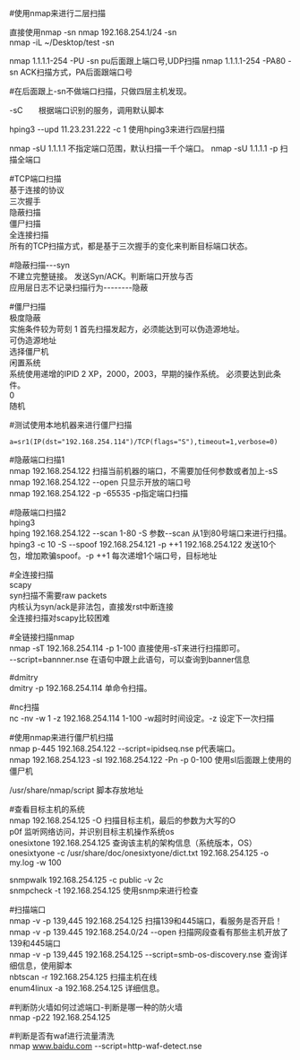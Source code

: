 #使用nmap来进行二层扫描

直接使用nmap -sn 
nmap 192.168.254.1/24	-sn		
nmap -iL ~/Desktop/test	-sn		

nmap 1.1.1.1-254 -PU	-sn		pu后面跟上端口号,UDP扫描
nmap 1.1.1.1-254 -PA80 	-sn		ACK扫描方式，PA后面跟端口号

#在后面跟上-sn不做端口扫描，只做四层主机发现。

-sC　　根据端口识别的服务，调用默认脚本

hping3  --upd 11.23.231.222 -c 1		使用hping3来进行四层扫描

nmap -sU 1.1.1.1		不指定端口范围，默认扫描一千个端口。
nmap -sU 1.1.1.1 -p	扫描全端口

#TCP端口扫描  
基于连接的协议  
三次握手  
隐蔽扫描  
僵尸扫描  
全连接扫描  
所有的TCP扫描方式，都是基于三次握手的变化来判断目标端口状态。

#隐蔽扫描---syn  
不建立完整链接。 发送Syn/ACK。判断端口开放与否  
应用层日志不记录扫描行为--------隐蔽   

#僵尸扫描  
极度隐蔽  
实施条件较为苛刻		1 首先扫描发起方，必须能达到可以伪造源地址。  
可伪造源地址  
选择僵尸机  
	闲置系统  
	系统使用递增的IPID		2 XP，2000，2003，早期的操作系统。 必须要达到此条件。  
		0  
		随机   

#测试使用本地机器来进行僵尸扫描  

```
a=sr1(IP(dst="192.168.254.114")/TCP(flags="S"),timeout=1,verbose=0)
```



#隐蔽端口扫描1  
nmap 192.168.254.122		扫描当前机器的端口，不需要加任何参数或者加上-sS  
nmap 192.168.254.122 --open		只显示开放的端口号  
nmap 192.168.254.122 -p -65535 	-p指定端口扫描  

#隐蔽端口扫描2  
hping3  
hping 192.168.254.122 --scan 1-80 -S	参数--scan 从1到80号端口来进行扫描。  
hping3 -c 10 -S --spoof 192.168.254.121 -p ++1 192.168.254.122		发送10个包，增加欺骗spoof。-p ++1 每次递增1个端口号，目标地址  

#全连接扫描  
scapy  
	syn扫描不需要raw packets  
	内核认为syn/ack是非法包，直接发rst中断连接  
	全连接扫描对scapy比较困难  

#全链接扫描nmap  
nmap -sT 192.168.254.114 -p 1-100	直接使用-sT来进行扫描即可。  
			--script=bannner.nse		在语句中跟上此语句，可以查询到banner信息  

#dmitry  
dmitry -p 192.168.254.114		单命令扫描。  

#nc扫描  
nc -nv -w 1 -z 192.168.254.114	1-100	-w超时时间设定。-z 设定下一次扫描  

#使用nmap来进行僵尸机扫描  
nmap p-445 192.168.254.122 --script=ipidseq.nse		p代表端口。  
nmap  192.168.254.123 -sI 192.168.254.122 -Pn -p  0-100	使用sI后面跟上使用的僵尸机    


/usr/share/nmap/script		脚本存放地址  



#查看目标主机的系统  
nmap 192.168.254.125 -O		扫描目标主机，最后的参数为大写的O  
p0f		监听网络访问，并识别目标主机操作系统os   
onesixtone 192.168.254.125 	查询该主机的架构信息（系统版本，OS）  
onesixtyone -c /usr/share/doc/onesixtyone/dict.txt 192.168.254.125 -o my.log -w 100  

snmpwalk 192.168.254.125 -c public -v 2c  
snmpcheck -t 192.168.254.125 	使用snmp来进行检查   



#扫描端口  
nmap -v -p 139,445 192.168.254.125		扫描139和445端口，看服务是否开启！  
nmap -v -p 139.445 192.168.254.0/24 --open 	扫描网段查看有那些主机开放了139和445端口  
nmap -v -p 139,445 192.168.254.125 --script=smb-os-discovery.nse	查询详细信息，使用脚本  
nbtscan -r 192.168.254.125		扫描主机在线  
enum4linux -a 192.168.254.125	详细信息。  

#判断防火墙如何过滤端口-判断是哪一种的防火墙  
nmap -p22 192.168.254.125  

#判断是否有waf进行流量清洗  
nmap www.baidu.com --script=http-waf-detect.nse  